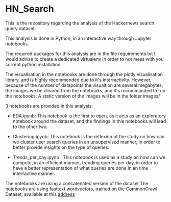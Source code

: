 # HN_Search

This is the repository regarding the analysis of the Hackernews search query dataset.

This analysis is done in Python, in an interactive way through Jupyter notebooks.

The required packages for this analysis are in the file requirements.txt
I would advise to create a dedicated virtualenv in order to not mess with you current python installation.

The visualisation in the notebooks are done through the plotly visualisation library, and is highly recommended due to it's interractivity.
However, because of the number of datapoints the visualtion are several megabytes, the images we be cleared from the notebooks, and it's recommanded to run the notebooks.
A static version of the images will be in the folder images/


3 notebooks are provided in this analysis: 

- EDA.ipynb: This notebook is the first to open, as it acts as an exploratory notebook around the dataset, and the findings in this notebooks will lead to the other two.
  
- Clustering.ipynb: This notebook is the reflexion of the study on how can we cluster user search queries in an unsupervised manner, in order to better provide insights on the type of queries.
  
- Trends_per_day.ipynb : This notebook is used as a study on how can we compute, in an efficient manner, trending queries per day, in order to have a better representation of what queries are done in an time interractive manner.

The notebooks are using a concatenated version of the dataset
The notebooks are using fasttext wordvectors, trained on the CommonCrawl Dataset, available at this [address](http://fasttext.cc)
